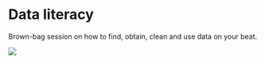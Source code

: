# Data literacy
Brown-bag session on how to find, obtain, clean and use data on your beat.

<img src="http://media.giphy.com/media/4XL512RWMdtZK/giphy.gif" />